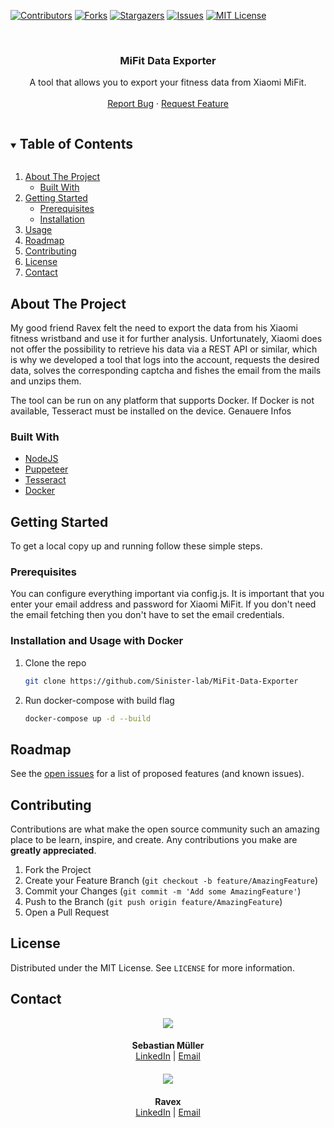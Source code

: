 


<!-- PROJECT SHIELDS -->
[![Contributors][contributors-shield]][contributors-url]
[![Forks][forks-shield]][forks-url]
[![Stargazers][stars-shield]][stars-url]
[![Issues][issues-shield]][issues-url]
[![MIT License][license-shield]][license-url]



<!-- PROJECT LOGO -->
<br />
<p align="center">

  <h3 align="center">MiFit Data Exporter</h3>

  <p align="center">
    A tool that allows you to export your fitness data from Xiaomi MiFit.
    <br />
    <br />
    <a href="https://github.com/Sinister-lab/MiFit-Data-Exporter/issues">Report Bug</a>
    ·
    <a href="https://github.com/Sinister-lab/MiFit-Data-Exporter/issues">Request Feature</a>
  </p>
</p>



<!-- TABLE OF CONTENTS -->
<details open="open">
  <summary><h2 style="display: inline-block">Table of Contents</h2></summary>
  <ol>
    <li>
      <a href="#about-the-project">About The Project</a>
      <ul>
        <li><a href="#built-with">Built With</a></li>
      </ul>
    </li>
    <li>
      <a href="#getting-started">Getting Started</a>
      <ul>
        <li><a href="#prerequisites">Prerequisites</a></li>
        <li><a href="#installation">Installation</a></li>
      </ul>
    </li>
    <li><a href="#usage">Usage</a></li>
    <li><a href="#roadmap">Roadmap</a></li>
    <li><a href="#contributing">Contributing</a></li>
    <li><a href="#license">License</a></li>
    <li><a href="#contact">Contact</a></li>
  </ol>
</details>



<!-- ABOUT THE PROJECT -->
## About The Project

My good friend Ravex felt the need to export the data from his Xiaomi fitness wristband and use it for further analysis. Unfortunately, Xiaomi does not offer the possibility to retrieve his data via a REST API or similar, which is why we developed a tool that logs into the account, requests the desired data, solves the corresponding captcha and fishes the email from the mails and unzips them.

The tool can be run on any platform that supports Docker. If Docker is not available, Tesseract must be installed on the device. Genauere Infos

### Built With

* [NodeJS](https://nodejs.org/en/)
* [Puppeteer](https://github.com/puppeteer/puppeteer)
* [Tesseract](https://www.npmjs.com/package/node-tesseract-ocr)
* [Docker](https://www.docker.com/)



<!-- GETTING STARTED -->
## Getting Started

To get a local copy up and running follow these simple steps.

### Prerequisites

You can configure everything important via config.js. It is important that you enter your email address and password for Xiaomi MiFit. If you don't need the email fetching then you don't have to set the email credentials.

### Installation and Usage with Docker

1. Clone the repo
   ```sh
   git clone https://github.com/Sinister-lab/MiFit-Data-Exporter
   ```
2. Run docker-compose with build flag
   ```sh
   docker-compose up -d --build
   ```



<!-- ROADMAP -->
## Roadmap

See the [open issues](https://github.com/Sinister-lab/MiFit-Data-Exporter/issues) for a list of proposed features (and known issues).



<!-- CONTRIBUTING -->
## Contributing

Contributions are what make the open source community such an amazing place to be learn, inspire, and create. Any contributions you make are **greatly appreciated**.

1. Fork the Project
2. Create your Feature Branch (`git checkout -b feature/AmazingFeature`)
3. Commit your Changes (`git commit -m 'Add some AmazingFeature'`)
4. Push to the Branch (`git push origin feature/AmazingFeature`)
5. Open a Pull Request



<!-- LICENSE -->
## License

Distributed under the MIT License. See `LICENSE` for more information.



<!-- CONTACT -->
## Contact

 <div style="text-align: center; margin-bottom: 20px">
     <img src="https://github.com/Sinister-lab.png?size=100">
     <h4 style="margin-bottom: 0px">Sebastian Müller</h4>
     <div>
         <a href="https://www.linkedin.com/in/sebastian-m%C3%BCller-472442105/">LinkedIn</a>
         <span>|</span>
         <a href="mailto:smueller@steinberger.co">Email</a>
     </div>
 </div>

 <div style="text-align: center">
     <img src="https://github.com/Sinister-lab.png?size=100">
     <h4 style="margin-bottom: 0px">Ravex</h4>
     <div>
         <a href="https://www.linkedin.com/in/sebastian-m%C3%BCller-472442105/">LinkedIn</a>
         <span>|</span>
         <a href="mailto:smueller@steinberger.co">Email</a>
     </div>
 </div>




<!-- MARKDOWN LINKS & IMAGES -->
[contributors-shield]: https://img.shields.io/github/contributors/Sinister-lab/MiFit-Data-Exporter.svg?style=for-the-badge
[contributors-url]: https://github.com/Sinister-lab/MiFit-Data-Exporter/graphs/contributors
[forks-shield]: https://img.shields.io/github/forks/Sinister-lab/MiFit-Data-Exporter.svg?style=for-the-badge
[forks-url]: https://github.com/Sinister-lab/MiFit-Data-Exporter/network/members
[stars-shield]: https://img.shields.io/github/stars/Sinister-lab/MiFit-Data-Exporter.svg?style=for-the-badge
[stars-url]: https://github.com/Sinister-lab/MiFit-Data-Exporter/stargazers
[issues-shield]: https://img.shields.io/github/issues/Sinister-lab/MiFit-Data-Exporter?style=for-the-badge
[issues-url]: https://github.com/Sinister-lab/MiFit-Data-Exporter/issues
[license-shield]: https://img.shields.io/github/license/Sinister-lab/MiFit-Data-Exporter.svg?style=for-the-badge
[license-url]: https://github.com/Sinister-lab/MiFit-Data-Exporter/blob/master/LICENSE.txt
[linkedin-shield]: https://img.shields.io/badge/-LinkedIn-black.svg?style=for-the-badge&logo=linkedin&colorB=555
[linkedin-url]: https://linkedin.com/in/github_username